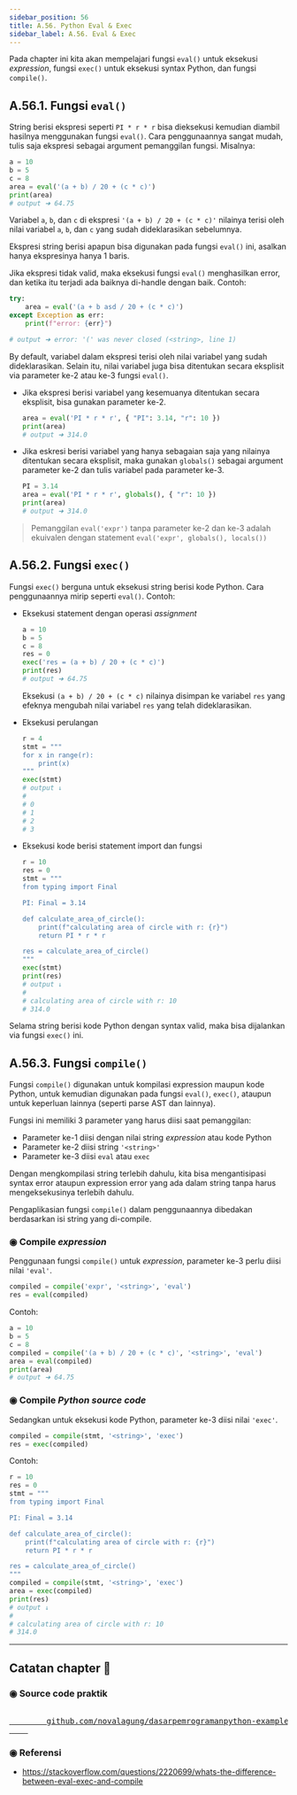 ```yaml
---
sidebar_position: 56
title: A.56. Python Eval & Exec
sidebar_label: A.56. Eval & Exec
---
```


Pada chapter ini kita akan mempelajari fungsi `eval()` untuk eksekusi *expression*, fungsi `exec()` untuk eksekusi syntax Python, dan fungsi `compile()`.

## A.56.1. Fungsi `eval()`

String berisi ekspresi seperti `PI * r * r` bisa dieksekusi kemudian diambil hasilnya menggunakan fungsi `eval()`. Cara penggunaannya sangat mudah, tulis saja ekspresi sebagai argument pemanggilan fungsi. Misalnya:

```python
a = 10
b = 5
c = 8
area = eval('(a + b) / 20 + (c * c)')
print(area)
# output ➜ 64.75
```

Variabel `a`, `b`, dan `c` di ekspresi `'(a + b) / 20 + (c * c)'` nilainya terisi oleh nilai variabel `a`, `b`, dan `c` yang sudah dideklarasikan sebelumnya.

Ekspresi string berisi apapun bisa digunakan pada fungsi `eval()` ini, asalkan hanya ekspresinya hanya 1 baris.

Jika ekspresi tidak valid, maka eksekusi fungsi `eval()` menghasilkan error, dan ketika itu terjadi ada baiknya di-handle dengan baik. Contoh:

```python
try:
    area = eval('(a + b asd / 20 + (c * c)')
except Exception as err:
    print(f"error: {err}")

# output ➜ error: '(' was never closed (<string>, line 1)
```

By default, variabel dalam ekspresi terisi oleh nilai variabel yang sudah dideklarasikan. Selain itu, nilai variabel juga bisa ditentukan secara eksplisit via parameter ke-2 atau ke-3 fungsi `eval()`.

- Jika ekspresi berisi variabel yang kesemuanya ditentukan secara eksplisit, bisa gunakan parameter ke-2.

    ```python
    area = eval('PI * r * r', { "PI": 3.14, "r": 10 })
    print(area)
    # output ➜ 314.0
    ```

- Jika eskresi berisi variabel yang hanya sebagaian saja yang nilainya ditentukan secara eksplisit, maka gunakan `globals()` sebagai argument parameter ke-2 dan tulis variabel pada parameter ke-3.

    ```python
    PI = 3.14
    area = eval('PI * r * r', globals(), { "r": 10 })
    print(area)
    # output ➜ 314.0
    ```

> Pemanggilan `eval('expr')` tanpa parameter ke-2 dan ke-3 adalah ekuivalen dengan statement `eval('expr', globals(), locals())`

## A.56.2. Fungsi `exec()`

Fungsi `exec()` berguna untuk eksekusi string berisi kode Python. Cara penggunaannya mirip seperti `eval()`. Contoh:

- Eksekusi statement dengan operasi *assignment*

    ```python
    a = 10
    b = 5
    c = 8
    res = 0
    exec('res = (a + b) / 20 + (c * c)')
    print(res)
    # output ➜ 64.75
    ```

    Eksekusi `(a + b) / 20 + (c * c)` nilainya disimpan ke variabel `res` yang efeknya mengubah nilai variabel `res` yang telah dideklarasikan.

- Eksekusi perulangan

    ```python
    r = 4
    stmt = """
    for x in range(r):
        print(x)
    """
    exec(stmt)
    # output ↓
    #
    # 0
    # 1
    # 2
    # 3
    ```

- Eksekusi kode berisi statement import dan fungsi

    ```python
    r = 10
    res = 0
    stmt = """
    from typing import Final

    PI: Final = 3.14

    def calculate_area_of_circle():
        print(f"calculating area of circle with r: {r}")
        return PI * r * r

    res = calculate_area_of_circle()
    """
    exec(stmt)
    print(res)
    # output ↓
    #
    # calculating area of circle with r: 10
    # 314.0
    ```

Selama string berisi kode Python dengan syntax valid, maka bisa dijalankan via fungsi `exec()` ini.

## A.56.3. Fungsi `compile()`

Fungsi `compile()` digunakan untuk kompilasi expression maupun kode Python, untuk kemudian digunakan pada fungsi `eval()`, `exec()`, ataupun untuk keperluan lainnya (seperti parse AST dan lainnya).

Fungsi ini memiliki 3 parameter yang harus diisi saat pemanggilan:

- Parameter ke-1 diisi dengan nilai string *expression* atau kode Python
- Parameter ke-2 diisi string `'<string>'`
- Parameter ke-3 diisi `eval` atau `exec`

Dengan mengkompilasi string terlebih dahulu, kita bisa mengantisipasi syntax error ataupun expression error yang ada dalam string tanpa harus mengeksekusinya terlebih dahulu.

Pengaplikasian fungsi `compile()` dalam penggunaannya dibedakan berdasarkan isi string yang di-compile.

### ◉ Compile *expression*

Penggunaan fungsi `compile()` untuk *expression*, parameter ke-3 perlu diisi nilai `'eval'`.

```python
compiled = compile('expr', '<string>', 'eval')
res = eval(compiled)
```

Contoh:

```python
a = 10
b = 5
c = 8
compiled = compile('(a + b) / 20 + (c * c)', '<string>', 'eval')
area = eval(compiled)
print(area)
# output ➜ 64.75
```

### ◉ Compile *Python source code*

Sedangkan untuk eksekusi kode Python, parameter ke-3 diisi nilai `'exec'`.

```python
compiled = compile(stmt, '<string>', 'exec')
res = exec(compiled)
```

Contoh:

```python
r = 10
res = 0
stmt = """
from typing import Final

PI: Final = 3.14

def calculate_area_of_circle():
    print(f"calculating area of circle with r: {r}")
    return PI * r * r

res = calculate_area_of_circle()
"""
compiled = compile(stmt, '<string>', 'exec')
area = exec(compiled)
print(res)
# output ↓
#
# calculating area of circle with r: 10
# 314.0
```

---

<div class="section-footnote">

## Catatan chapter 📑

### ◉ Source code praktik

<pre>
    <a href="https://github.com/novalagung/dasarpemrogramanpython-example/tree/master/eval-exec">
        github.com/novalagung/dasarpemrogramanpython-example/../eval-exec
    </a>
</pre>

### ◉ Referensi

- https://stackoverflow.com/questions/2220699/whats-the-difference-between-eval-exec-and-compile

</div>





